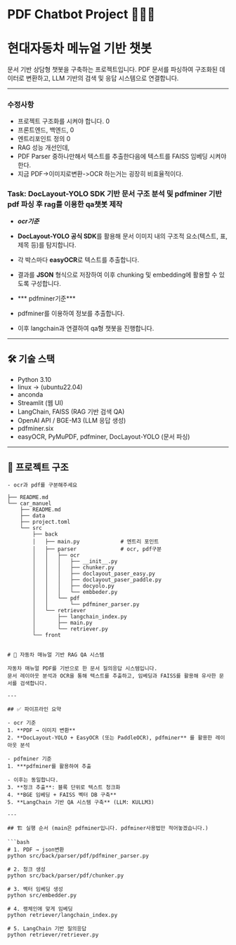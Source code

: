 # PDF Chatbot Project 🧠📄🤖
# 현대자동차 메뉴얼 기반 챗봇

문서 기반 상담형 챗봇을 구축하는 프로젝트입니다.
PDF 문서를 파싱하여 구조화된 데이터로 변환하고, LLM 기반의 검색 및 응답 시스템으로 연결합니다.

---
### 수정사항
- 프로젝트 구조화를 시켜야 합니다. 0
- 프론트엔드, 백엔드, 0
- 엔트리포인트 정의  0
- RAG 성능 개선인데,
- PDF Parser 중하나만해서 텍스트를 추출한다음에 텍스트를 FAISS 임베딩 시켜야 한다. 
- 지금 PDF->이미지로변환->OCR 하는거는 굉장히 비효율적이다. 
 


### Task: DocLayout-YOLO SDK 기반 문서 구조 분석 및 pdfminer 기반 pdf 파싱 후 rag를 이용한 qa챗봇 제작

- ***ocr기준***
- **DocLayout-YOLO 공식 SDK**를 활용해 문서 이미지 내의 구조적 요소(텍스트, 표, 제목 등)를 탐지합니다.
- 각 박스마다 **easyOCR**로 텍스트를 추출합니다.
- 결과를 **JSON** 형식으로 저장하여 이후 chunking 및 embedding에 활용할 수 있도록 구성합니다.

- *** pdfminer기준***
- pdfminer를 이용하여 정보를 추출합니다. 

- 이후 langchain과 연결하여 qa형 챗봇을 진행합니다.
---

## 🛠️ 기술 스택
- Python 3.10
- linux -> (ubuntu22.04)
- anconda 
- Streamlit (웹 UI)
- LangChain, FAISS (RAG 기반 검색 QA)
- OpenAI API / BGE-M3 (LLM 응답 생성)
- pdfminer.six
- easyOCR, PyMuPDF, pdfminer, DocLayout-YOLO (문서 파싱)

---

## 📂 프로젝트 구조
```
- ocr과 pdf를 구분해주세요

├── README.md
└── car_manuel
    ├── README.md
    ├── data
    ├── project.toml
    └── src
        ├── back
        │   ├── main.py             # 엔트리 포인트
        │   ├── parser              # ocr, pdf구분
        │   │   ├── ocr
        │   │   │   ├── __init__.py
        │   │   │   ├── chunker.py
        │   │   │   ├── doclayout_paser_easy.py
        │   │   │   ├── doclayout_paser_paddle.py
        │   │   │   ├── docyolo.py
        │   │   │   └── embbeder.py
        │   │   └── pdf
        │   │       └── pdfminer_parser.py
        │   └── retriever
        │       ├── langchain_index.py
        │       ├── main.py
        │       └── retriever.py
        └── front


# 📘 자동차 매뉴얼 기반 RAG QA 시스템

자동차 매뉴얼 PDF를 기반으로 한 문서 질의응답 시스템입니다.
문서 레이아웃 분석과 OCR을 통해 텍스트를 추출하고, 임베딩과 FAISS를 활용해 유사한 문서를 검색합니다.

---

## ✅ 파이프라인 요약

- ocr 기준
1. **PDF → 이미지 변환**
2. **DocLayout-YOLO + EasyOCR (또는 PaddleOCR), pdfminer** 를 활용한 레이아웃 분석

- pdfminer 기준
1. ***pdfminer를 활용하여 추출

- 이후는 동일합니다.  
3. **청크 추출**: 블록 단위로 텍스트 청크화
4. **BGE 임베딩 + FAISS 벡터 DB 구축**
5. **LangChain 기반 QA 시스템 구축** (LLM: KULLM3)

---

## 🏗️ 실행 순서 (main은 pdfminer입니다. pdfminer사용법만 적어놓겠습니다.)

```bash
# 1. PDF → json변환
python src/back/parser/pdf/pdfminer_parser.py

# 2. 청크 생성
python src/back/parser/pdf/chunker.py

# 3. 벡터 임베딩 생성
python src/embedder.py

# 4. 랭체인에 맞게 임베딩
python retriever/langchain_index.py

# 5. LangChain 기반 질의응답
python retriever/retriever.py
